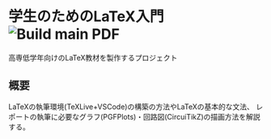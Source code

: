 # 学生のためのLaTeX入門 ![Build main PDF](https://github.com/3rdJCG/intro-of-LaTeX/workflows/Build%20main%20PDF/badge.svg)
高専低学年向けのLaTeX教材を製作するプロジェクト

## 概要
LaTeXの執筆環境(TeXLive+VSCode)の構築の方法やLaTeXの基本的な文法、
レポートの執筆に必要なグラフ(PGFPlots)・回路図(CircuiTikZ)の描画方法を解説する。
